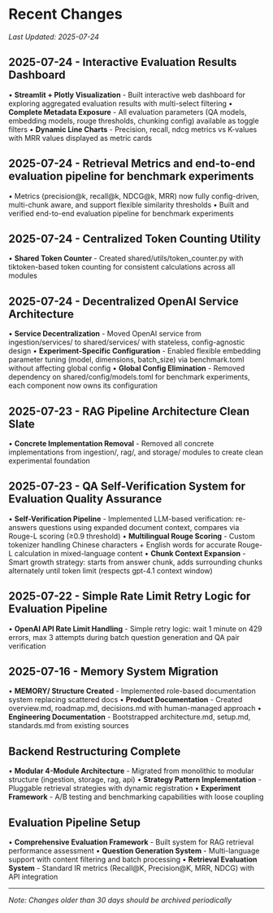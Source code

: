 # Recent Changes

*Last Updated: 2025-07-24*

## 2025-07-24 - Interactive Evaluation Results Dashboard

• **Streamlit + Plotly Visualization** - Built interactive web dashboard for exploring aggregated evaluation results with multi-select filtering
• **Complete Metadata Exposure** - All evaluation parameters (QA models, embedding models, rouge thresholds, chunking config) available as toggle filters
• **Dynamic Line Charts** - Precision, recall, ndcg metrics vs K-values with MRR values displayed as metric cards

## 2025-07-24 - Retrieval Metrics and end-to-end evaluation pipeline for benchmark experiments

• Metrics (precision@k, recall@k, NDCG@k, MRR) now fully config-driven, multi-chunk aware, and support flexible similarity thresholds
• Built and verified end-to-end evaluation pipeline for benchmark experiments

## 2025-07-24 - Centralized Token Counting Utility

• **Shared Token Counter** - Created shared/utils/token_counter.py with tiktoken-based token counting for consistent calculations across all modules

## 2025-07-24 - Decentralized OpenAI Service Architecture

• **Service Decentralization** - Moved OpenAI service from ingestion/services/ to shared/services/ with stateless, config-agnostic design
• **Experiment-Specific Configuration** - Enabled flexible embedding parameter tuning (model, dimensions, batch_size) via benchmark.toml without affecting global config
• **Global Config Elimination** - Removed dependency on shared/config/models.toml for benchmark experiments, each component now owns its configuration

## 2025-07-23 - RAG Pipeline Architecture Clean Slate

• **Concrete Implementation Removal** - Removed all concrete implementations from ingestion/, rag/, and storage/ modules to create clean experimental foundation

## 2025-07-23 - QA Self-Verification System for Evaluation Quality Assurance

• **Self-Verification Pipeline** - Implemented LLM-based verification: re-answers questions using expanded document context, compares via Rouge-L scoring (≥0.9 threshold)
• **Multilingual Rouge Scoring** - Custom tokenizer handling Chinese characters + English words for accurate Rouge-L calculation in mixed-language content
• **Chunk Context Expansion** - Smart growth strategy: starts from answer chunk, adds surrounding chunks alternately until token limit (respects gpt-4.1 context window)

## 2025-07-22 - Simple Rate Limit Retry Logic for Evaluation Pipeline

• **OpenAI API Rate Limit Handling** - Simple retry logic: wait 1 minute on 429 errors, max 3 attempts during batch question generation and QA pair verification

## 2025-07-16 - Memory System Migration

• **MEMORY/ Structure Created** - Implemented role-based documentation system replacing scattered docs
• **Product Documentation** - Created overview.md, roadmap.md, decisions.md with human-managed approach
• **Engineering Documentation** - Bootstrapped architecture.md, setup.md, standards.md from existing sources

## Backend Restructuring Complete

• **Modular 4-Module Architecture** - Migrated from monolithic to modular structure (ingestion, storage, rag, api)
• **Strategy Pattern Implementation** - Pluggable retrieval strategies with dynamic registration
• **Experiment Framework** - A/B testing and benchmarking capabilities with loose coupling

## Evaluation Pipeline Setup

• **Comprehensive Evaluation Framework** - Built system for RAG retrieval performance assessment
• **Question Generation System** - Multi-language support with content filtering and batch processing
• **Retrieval Evaluation System** - Standard IR metrics (Recall@K, Precision@K, MRR, NDCG) with API integration

---

*Note: Changes older than 30 days should be archived periodically*